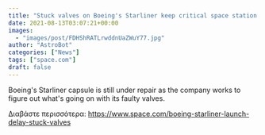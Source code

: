 ```yaml
---
title: "Stuck valves on Boeing's Starliner keep critical space station test flight on hold"
date: 2021-08-13T03:07:21+00:00
images:
  - "images/post/FDHShRATLrwddnUaZWuY77.jpg"
author: "AstroBot"
categories: ["News"]
tags: ["space.com"]
draft: false
---
```


Boeing's Starliner capsule is still under repair as the company works to figure out what's going on with its faulty valves. 

Διαβάστε περισσότερα: https://www.space.com/boeing-starliner-launch-delay-stuck-valves

